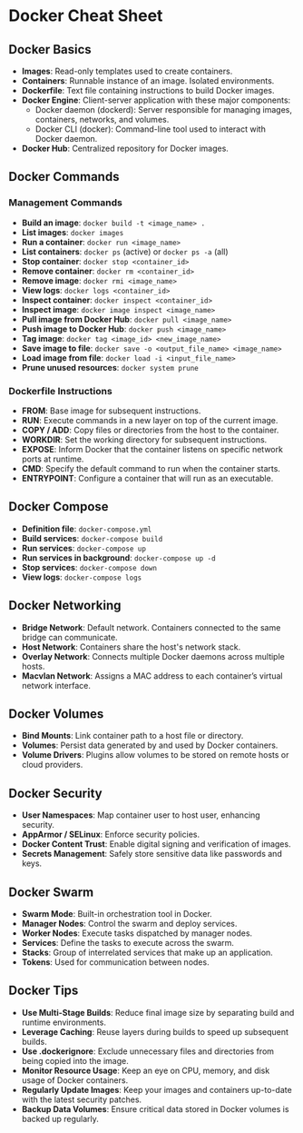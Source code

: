 # Docker Cheat Sheet

## Docker Basics

- **Images**: Read-only templates used to create containers.
- **Containers**: Runnable instance of an image. Isolated environments.
- **Dockerfile**: Text file containing instructions to build Docker images.
- **Docker Engine**: Client-server application with these major components:
  - Docker daemon (dockerd): Server responsible for managing images, containers, networks, and volumes.
  - Docker CLI (docker): Command-line tool used to interact with Docker daemon.
- **Docker Hub**: Centralized repository for Docker images.

## Docker Commands

### Management Commands

- **Build an image**: `docker build -t <image_name> .`
- **List images**: `docker images`
- **Run a container**: `docker run <image_name>`
- **List containers**: `docker ps` (active) or `docker ps -a` (all)
- **Stop container**: `docker stop <container_id>`
- **Remove container**: `docker rm <container_id>`
- **Remove image**: `docker rmi <image_name>`
- **View logs**: `docker logs <container_id>`
- **Inspect container**: `docker inspect <container_id>`
- **Inspect image**: `docker image inspect <image_name>`
- **Pull image from Docker Hub**: `docker pull <image_name>`
- **Push image to Docker Hub**: `docker push <image_name>`
- **Tag image**: `docker tag <image_id> <new_image_name>`
- **Save image to file**: `docker save -o <output_file_name> <image_name>`
- **Load image from file**: `docker load -i <input_file_name>`
- **Prune unused resources**: `docker system prune`

### Dockerfile Instructions

- **FROM**: Base image for subsequent instructions.
- **RUN**: Execute commands in a new layer on top of the current image.
- **COPY / ADD**: Copy files or directories from the host to the container.
- **WORKDIR**: Set the working directory for subsequent instructions.
- **EXPOSE**: Inform Docker that the container listens on specific network ports at runtime.
- **CMD**: Specify the default command to run when the container starts.
- **ENTRYPOINT**: Configure a container that will run as an executable.

## Docker Compose

- **Definition file**: `docker-compose.yml`
- **Build services**: `docker-compose build`
- **Run services**: `docker-compose up`
- **Run services in background**: `docker-compose up -d`
- **Stop services**: `docker-compose down`
- **View logs**: `docker-compose logs`

## Docker Networking

- **Bridge Network**: Default network. Containers connected to the same bridge can communicate.
- **Host Network**: Containers share the host's network stack.
- **Overlay Network**: Connects multiple Docker daemons across multiple hosts.
- **Macvlan Network**: Assigns a MAC address to each container’s virtual network interface.

## Docker Volumes

- **Bind Mounts**: Link container path to a host file or directory.
- **Volumes**: Persist data generated by and used by Docker containers.
- **Volume Drivers**: Plugins allow volumes to be stored on remote hosts or cloud providers.

## Docker Security

- **User Namespaces**: Map container user to host user, enhancing security.
- **AppArmor / SELinux**: Enforce security policies.
- **Docker Content Trust**: Enable digital signing and verification of images.
- **Secrets Management**: Safely store sensitive data like passwords and keys.

## Docker Swarm

- **Swarm Mode**: Built-in orchestration tool in Docker.
- **Manager Nodes**: Control the swarm and deploy services.
- **Worker Nodes**: Execute tasks dispatched by manager nodes.
- **Services**: Define the tasks to execute across the swarm.
- **Stacks**: Group of interrelated services that make up an application.
- **Tokens**: Used for communication between nodes.

## Docker Tips

- **Use Multi-Stage Builds**: Reduce final image size by separating build and runtime environments.
- **Leverage Caching**: Reuse layers during builds to speed up subsequent builds.
- **Use .dockerignore**: Exclude unnecessary files and directories from being copied into the image.
- **Monitor Resource Usage**: Keep an eye on CPU, memory, and disk usage of Docker containers.
- **Regularly Update Images**: Keep your images and containers up-to-date with the latest security patches.
- **Backup Data Volumes**: Ensure critical data stored in Docker volumes is backed up regularly.

